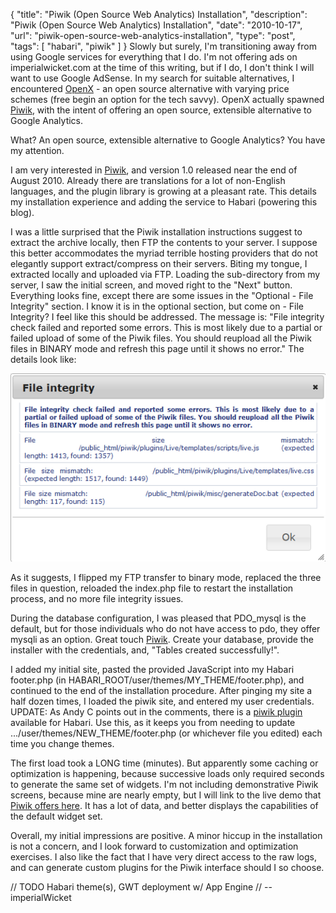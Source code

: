 {
  "title": "Piwik (Open Source Web Analytics) Installation",
  "description": "Piwik (Open Source Web Analytics) Installation",
  "date": "2010-10-17",
  "url": "piwik-open-source-web-analytics-installation",
  "type": "post",
  "tags": [
    "habari",
    "piwik"
  ]
}
Slowly but surely, I'm transitioning away from using Google services for everything that I do.  I'm not offering ads on imperialwicket.com at the time of this writing, but if I do, I don't think I will want to use Google AdSense.  In my search for suitable alternatives, I encountered [OpenX](http://www.openx.org/publisher/enterprise-ad-server) - an open source alternative with varying price schemes (free begin an option for the tech savvy).  OpenX actually spawned [Piwik](http://piwik.org/), with the intent of offering an open source, extensible alternative to Google Analytics.  

What?  An open source, extensible alternative to Google Analytics?  You have my attention.

I am very interested in [Piwik](http://piwik.org/), and version 1.0 released near the end of August 2010\.  Already there are translations for a lot of non-English languages, and the plugin library is growing at a pleasant rate.  This details my installation experience and adding the service to Habari (powering this blog).

I was a little surprised that the Piwik installation instructions suggest to extract the archive locally, then FTP the contents to your server.  I suppose this better accommodates the myriad terrible hosting providers that do not elegantly support extract/compress on their servers.  Biting my tongue, I extracted locally and uploaded via FTP.  Loading the sub-directory from my server, I saw the initial screen, and moved right to the "Next" button.  Everything looks fine, except there are some issues in the "Optional - File Integrity" section.  I know it is in the optional section, but come on - File Integrity?  I feel like this should be addressed.  The message is: "File integrity check failed and reported some errors. This is most likely due to a partial or failed upload of some of the Piwik files. You should reupload all the Piwik files in BINARY mode and refresh this page until it shows no error."  The details look like:

![20101017_piwik_error.png](/static/files/20101017_piwik_error.png)

As it suggests, I flipped my FTP transfer to binary mode, replaced the three files in question, reloaded the index.php file to restart the installation process, and no more file integrity issues.

During the database configuration, I was pleased that PDO_mysql is the default, but for those individuals who do not have access to pdo, they offer mysqli as an option.  Great touch [Piwik](http://piwik.org/).  Create your database, provide the installer with the credentials, and, "Tables created successfully!".  

I added my initial site, pasted the provided JavaScript into my Habari footer.php (in HABARI_ROOT/user/themes/MY_THEME/footer.php), and  continued to the end of the installation procedure.  After pinging my site a half dozen times, I loaded the piwik site, and entered my user credentials.  UPDATE:  As Andy C points out in the comments, there is a [piwik plugin](https://trac.habariproject.org/habari-extras/browser/plugins/piwik/trunk) available for Habari.  Use this, as it keeps you from needing to update .../user/themes/NEW_THEME/footer.php (or whichever file you edited) each time you change themes.

The first load took a LONG time (minutes).  But apparently some caching or optimization is happening, because successive loads only required seconds to generate the same set of widgets.  I'm not including demonstrative Piwik screens, because mine are nearly empty, but I will link to the live demo that [Piwik offers here](http://demo.piwik.org/index.php?module=CoreHome&action=index&idSite=1&period=week&date=today#module=Dashboard&action=embeddedIndex&idSite=1&period=week&date=today).  It has a lot of data, and better displays the capabilities of the default widget set.

Overall, my initial impressions are positive.  A minor hiccup in the installation is not a concern, and I look forward to customization and optimization exercises.  I also like the fact that I have very direct access to the raw logs, and can generate custom plugins for the Piwik interface should I so choose.  

<span class="signature">
// TODO Habari theme(s), GWT deployment w/ App Engine 
// -- imperialWicket
</span>
